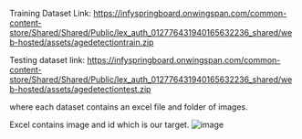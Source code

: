 Training Dataset Link: https://infyspringboard.onwingspan.com/common-content-store/Shared/Shared/Public/lex_auth_012776431940165632236_shared/web-hosted/assets/agedetectiontrain.zip

Testing dataset link: https://infyspringboard.onwingspan.com/common-content-store/Shared/Shared/Public/lex_auth_012776431940165632236_shared/web-hosted/assets/agedetectiontest.zip

where each dataset contains an excel file and folder of images.

Excel contains image and id which is our target.
![image](https://github.com/user-attachments/assets/1e219b43-c4d3-4ede-bf64-7dea067188b8)
